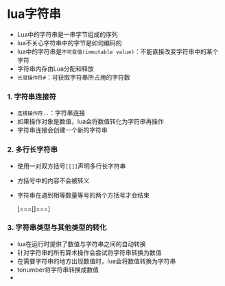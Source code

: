 # lua字符串

* Lua中的字符串是一串字节组成的序列
* lua不关心字符串中的字节是如何编码的
* lua中的字符串是`不可变值(immutable value)`：不能直接改变字符串中的某个字符
* 字符串内存由Lua分配和释放
* `长度操作符#`：可获取字符串所占用的字符数



### 1. 字符串连接符

* `连接操作符..`：字符串连接
* 如果操作对象是数值，lua会将数值转化为字符串再操作
* 字符串连接会创建一个新的字符串



### 2. 多行长字符串

* 使用一对双方括号`[[]]`声明多行长字符串

* 方括号中的内容不会被转义

* 字符串在遇到相等数量等号的两个方括号才会结束

  [===[]===]



### 3. 字符串类型与其他类型的转化

* lua在运行时提供了数值与字符串之间的自动转换
* 针对字符串的所有算术操作会尝试将字符串转换为数值
* 在需要字符串的地方出现数值时，lua会将数值转换为字符串
* tonumber将字符串转换成数值
* 